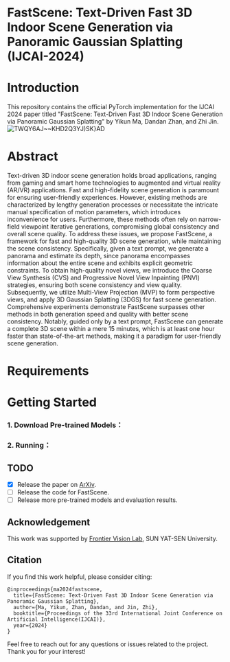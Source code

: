 # FastScene: Text-Driven Fast 3D Indoor Scene Generation via Panoramic Gaussian Splatting (IJCAI-2024)

# Introduction
This repository contains the official PyTorch implementation for the IJCAI 2024 paper titled "FastScene: Text-Driven Fast 3D Indoor Scene Generation via Panoramic Gaussian Splatting" by Yikun Ma, Dandan Zhan, and Zhi Jin.
![TWQY6AJ~~KHD2Q3YJ)SK}AD](https://github.com/Mr-Ma-yikun/FastScene/assets/72637909/90bd3184-f91f-4401-b4f7-4b3421f67359)

# Abstract
Text-driven 3D indoor scene generation holds broad applications, 
ranging from gaming and smart home technologies to augmented and virtual reality (AR/VR) applications. 
Fast and high-fidelity scene generation is paramount for ensuring user-friendly experiences. 
However, existing methods are characterized by lengthy generation processes 
or necessitate the intricate manual specification of motion parameters, which introduces inconvenience for users. 
Furthermore, these methods often rely on narrow-field viewpoint iterative generations, 
compromising global consistency and overall scene quality. 
To address these issues, we propose FastScene, a framework for fast and high-quality 3D scene generation, 
while maintaining the scene consistency. 
Specifically, given a text prompt, we generate a panorama and estimate its depth, 
since panorama encompasses information about the entire scene and exhibits explicit geometric constraints. 
To obtain high-quality novel views, we introduce the Coarse View Synthesis (CVS) and Progressive Novel View Inpainting (PNVI) strategies, 
ensuring both scene consistency and view quality. Subsequently, we utilize Multi-View Projection (MVP) to form perspective views, 
and apply 3D Gaussian Splatting (3DGS) for fast scene generation. 
Comprehensive experiments demonstrate FastScene surpasses other methods in both generation speed and quality with better scene consistency. 
Notably, guided only by a text prompt, FastScene can generate a complete 3D scene within a mere 15 minutes, 
which is at least one hour faster than state-of-the-art methods,
making it a paradigm for user-friendly scene generation. 

# Requirements


# Getting Started

### 1. Download Pre-trained Models：

### 2. Running：

 
## TODO
- [x] Release the paper on [ArXiv](https://arxiv.org/abs/2405.05768).
- [ ] Release the code for FastScene.
- [ ] Release more pre-trained models and evaluation results.

## Acknowledgement

This work was supported by [Frontier Vision Lab](https://fvl2020.github.io/fvl.github.com/), SUN YAT-SEN University.

## Citation
If you find this work helpful, please consider citing:

```
@inproceedings{ma2024fastscene,
  title={FastScene: Text-Driven Fast 3D Indoor Scene Generation via Panoramic Gaussian Splatting},
  author={Ma, Yikun, Zhan, Dandan, and Jin, Zhi},
  booktitle={Proceedings of the 33rd International Joint Conference on Artificial Intelligence(IJCAI)},
  year={2024}
}
```

Feel free to reach out for any questions or issues related to the project. Thank you for your interest!
